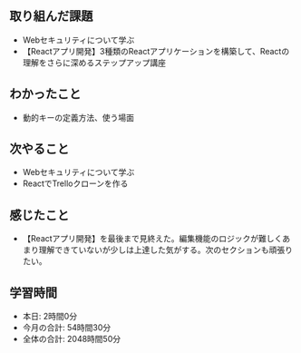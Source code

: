 ## 取り組んだ課題
- Webセキュリティについて学ぶ
- 【Reactアプリ開発】3種類のReactアプリケーションを構築して、Reactの理解をさらに深めるステップアップ講座 
## わかったこと
- 動的キーの定義方法、使う場面
## 次やること
- Webセキュリティについて学ぶ
- ReactでTrelloクローンを作る
## 感じたこと
- 【Reactアプリ開発】を最後まで見終えた。編集機能のロジックが難しくあまり理解できていないが少しは上達した気がする。次のセクションも頑張りたい。
## 学習時間
- 本日: 2時間0分
- 今月の合計: 54時間30分
- 全体の合計: 2048時間50分
